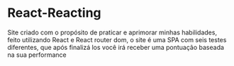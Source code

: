 # React-Reacting

Site criado com o propósito de praticar e aprimorar minhas habilidades, feito utilizando React e React router dom, o site é uma SPA com seis testes diferentes, que após finalizá los você irá receber uma pontuação baseada na sua performance 
